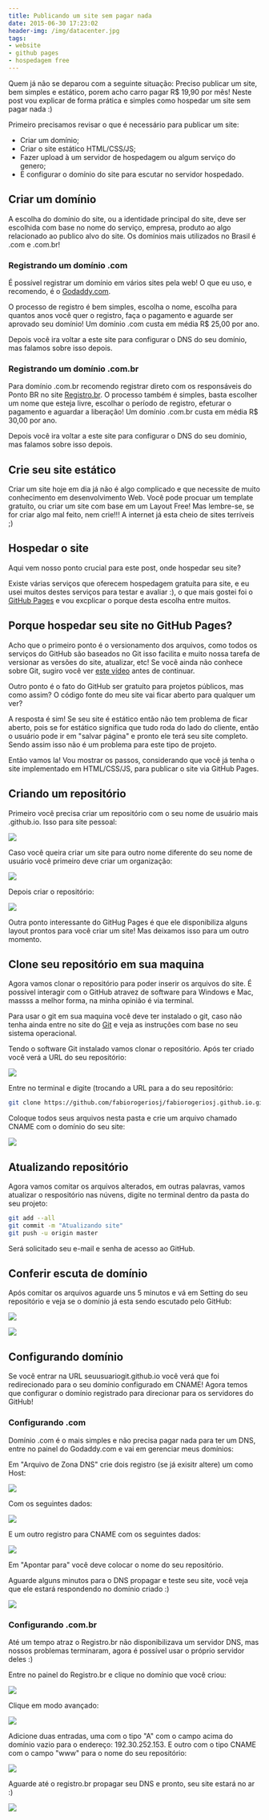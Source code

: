 ```yaml
---
title: Publicando um site sem pagar nada
date: 2015-06-30 17:23:02
header-img: /img/datacenter.jpg
tags:
- website
- github pages
- hospedagem free
---
```


Quem já não se deparou com a seguinte situação: Preciso publicar um site, bem simples e estático, porem acho carro pagar R$ 19,90 por mês!
Neste post vou explicar de forma prática e simples como hospedar um site sem pagar nada :)

Primeiro precisamos revisar o que é necessário para publicar um site:
- Criar um domínio;
- Criar o site estático HTML/CSS/JS;
- Fazer upload à um servidor de hospedagem ou algum serviço do genero;
- E configurar o domínio do site para escutar no servidor hospedado.

## Criar um domínio

A escolha do domínio do site, ou a identidade principal do site, deve ser escolhida com base no nome do serviço, empresa, produto ao algo relacionado ao publico alvo do site. Os domínios mais utilizados no Brasil é .com e .com.br!

### Registrando um domínio .com

É possível registrar um domínio em vários sites pela web! O que eu uso, e recomendo, é o [Godaddy.com](https://br.godaddy.com/).

O processo de registro é bem simples, escolha o nome, escolha para quantos anos você quer o registro, faça o pagamento e aguarde ser aprovado seu domínio! Um domínio .com custa em média R$ 25,00 por ano.

Depois você ira voltar a este site para configurar o DNS do seu domínio, mas falamos sobre isso depois.

### Registrando um domínio .com.br

Para domínio .com.br recomendo registrar direto com os responsáveis do Ponto BR no site [Registro.br](http://registro.br/). O processo também é simples, basta escolher um nome que esteja livre, escolhar o período de registro, efeturar o pagamento e aguardar a liberação! Um domínio .com.br custa em média R$ 30,00 por ano.

Depois você ira voltar a este site para configurar o DNS do seu domínio, mas falamos sobre isso depois.


## Crie seu site estático

Criar um site hoje em dia já não é algo complicado e que necessite de muito conhecimento em desenvolvimento Web. Você pode procuar um template gratuíto, ou criar um site com base em um Layout Free! Mas lembre-se, se for criar algo mal feito, nem crie!!! A internet já esta cheio de sites terríveis ;)

## Hospedar o site

Aqui vem nosso ponto crucial para este post, onde hospedar seu site?

Existe várias serviços que oferecem hospedagem gratuíta para site, e eu usei muitos destes serviços para testar e avaliar :), o que mais gostei foi o [GitHub Pages](https://pages.github.com/) e vou excplicar o porque desta escolha entre muitos.

## Porque hospedar seu site no GitHub Pages?

Acho que o primeiro ponto é o versionamento dos arquivos, como todos os serviços do GitHub são baseados no Git isso facilita e muito nossa tarefa de versionar as versões do site, atualizar, etc! Se você ainda não conhece sobre Git, sugiro você ver [este vídeo](https://youtu.be/UMhskLXJuq4) antes de continuar.

Outro ponto é o fato do GitHub ser gratuíto para projetos públicos, mas como assim? O código fonte do meu site vai ficar aberto para qualquer um ver?

A resposta é sim! Se seu site é estático então não tem problema de ficar aberto, pois se for estático significa que tudo roda do lado do cliente, então o usuário pode ir em "salvar página" e pronto ele terá seu site completo. Sendo assim isso não é um problema para este tipo de projeto.

Então vamos la! Vou mostrar os passos, considerando que você já tenha o site implementado em HTML/CSS/JS, para publicar o site via GitHub Pages.

## Criando um repositório

Primeiro você precisa criar um repositório com o seu nome de usuário mais .github.io. Isso para site pessoal:

![](/img/github1.jpg)

Caso você queira criar um site para outro nome diferente do seu nome de usuário você primeiro deve criar um organização:

![](/img/github6.jpg)

Depois criar o repositório:

![](/img/github7.jpg)

Outra ponto interessante do GitHug Pages é que ele disponibiliza alguns layout prontos para você criar um site! Mas deixamos isso para um outro momento.

## Clone seu repositório em sua maquina

Agora vamos clonar o repositório para poder inserir os arquivos do site. É possível interagir com o GitHub atravez de software para Windows e Mac, massss a melhor forma, na minha opinião é via terminal.

Para usar o git em sua maquina você deve ter instalado o git, caso não tenha ainda entre no site do [Git](https://git-scm.com/book/en/v2/Getting-Started-Installing-Git) e veja as instruções com base no seu sistema operacional.

Tendo o software Git instalado vamos clonar o repositório. Após ter criado você verá a URL do seu repositório:

![](/img/github2.jpg)

Entre no terminal e digite (trocando a URL para a do seu repositório:

``` bash
git clone https://github.com/fabiorogeriosj/fabiorogeriosj.github.io.git
```

Coloque todos seus arquivos nesta pasta e crie um arquivo chamado CNAME com o domínio do seu site:

![](/img/github3.jpg)

## Atualizando repositório

Agora vamos comitar os arquivos alterados, em outras palavras, vamos atualizar o respositório nas núvens, digite no terminal dentro da pasta do seu projeto:

``` bash
git add --all
git commit -m "Atualizando site"
git push -u origin master
```

Será solicitado seu e-mail e senha de acesso ao GitHub.

## Conferir escuta de domínio

Após comitar os arquivos aguarde uns 5 minutos e vá em Setting do seu repositório e veja se o domínio já esta sendo escutado pelo GitHub:

![](/img/github4.jpg)

![](/img/github5.jpg)

## Configurando domínio

Se você entrar na URL seuusuariogit.github.io você verá que foi redirecionado para o seu domínio configurado em CNAME! Agora temos que configurar o domínio registrado para direcionar para os servidores do GitHub!

### Configurando .com

Domínio .com é o mais simples e não precisa pagar nada para ter um DNS, entre no painel do Godaddy.com e vai em gerenciar meus domínios:

Em "Arquivo de Zona DNS" crie dois registro (se já exisitr altere) um como Host:

![](/img/github8.jpg)

Com os seguintes dados:

![](/img/github9.jpg)

E um outro registro para CNAME com os seguintes dados:

![](/img/github10.jpg)

Em "Apontar para" você deve colocar o nome do seu repositório.

Aguarde alguns minutos para o DNS propagar e teste seu site, você veja que ele estará respondendo no domínio criado :)

![](/img/github11.jpg)

### Configurando .com.br

Até um tempo atraz o Registro.br não disponibilizava um servidor DNS, mas nossos problemas terminaram, agora é possível usar o próprio servidor deles :)

Entre no painel do Registro.br e clique no domínio que você criou:

![](/img/github12.jpg)

Clique em modo avançado:

![](/img/github13.jpg)

Adicione duas entradas, uma com o tipo "A" com o campo acima do domínio vazio para o endereço: 192.30.252.153. E outro com o tipo CNAME com o campo "www" para o nome do seu repositório:

![](/img/github14.jpg)

Aguarde até o registro.br propagar seu DNS e pronto, seu site estará no ar :)

![](/img/github15.jpg)
